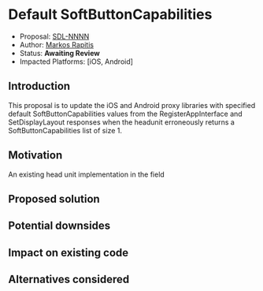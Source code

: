 # Default SoftButtonCapabilities

* Proposal: [SDL-NNNN](nnnn-default-softbuttoncapabilities.md)
* Author: [Markos Rapitis](https://github.com/mrapitis) 
* Status: **Awaiting Review**
* Impacted Platforms: [iOS, Android]

## Introduction

This proposal is to update the iOS and Android proxy libraries with specified default SoftButtonCapabilities values from the RegisterAppInterface and SetDisplayLayout responses when the headunit erroneously returns a SoftButtonCapabilities list of size 1.

## Motivation

An existing head unit implementation in the field 

## Proposed solution

## Potential downsides

## Impact on existing code


## Alternatives considered

